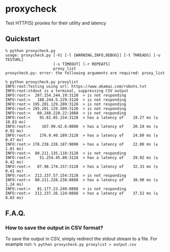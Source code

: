 # proxycheck
Test HTTP(S) proxies for their utility and latency

## Quickstart
~~~~
% python proxycheck.py
usage: proxycheck.py [-h] [-l {WARNING,INFO,DEBUG}] [-t THREADS] [-u TESTURL]                                                        
                     [-s TIMEOUT] [-r REPEATS]
                     proxy_list
proxycheck.py: error: the following arguments are required: proxy_list

% python proxycheck.py proxylist
INFO:root:Testing using url: https://www.akamai.com/robots.txt
INFO:root:stdout is a terminal, suppressing CSV output
INFO:root:<  207.154.244.19:3128  > is not responding
INFO:root:<   188.244.5.229:3128  > is not responding
INFO:root:< 195.201.129.209:3128  > is not responding
INFO:root:< 195.201.129.209:3128  > is not responding
INFO:root:<   60.248.220.22:1080  > is not responding
INFO:root:<    91.82.85.154:3128  > has a latency of    19.27 ms (±   10.83 ms)
INFO:root:<     167.99.42.6:8080  > has a latency of    20.19 ms (±    0.92 ms)
INFO:root:<    176.9.40.189:3128  > has a latency of    24.89 ms (±    0.47 ms)
INFO:root:< 178.238.228.187:9090  > has a latency of    22.00 ms (±    1.01 ms)
INFO:root:<  80.211.135.118:3128  > is not responding
INFO:root:<    51.254.45.80:3128  > has a latency of    29.92 ms (±    0.42 ms)
INFO:root:<   87.98.174.157:3128  > has a latency of    32.33 ms (±    0.41 ms)
INFO:root:<  212.237.57.154:3128  > is not responding
INFO:root:<  80.211.228.238:8888  > has a latency of    38.90 ms (±    1.24 ms)
INFO:root:<   81.177.23.240:8888  > is not responding
INFO:root:<  212.237.26.124:8888  > has a latency of    37.52 ms (±    0.83 ms)
~~~~

## F.A.Q.
### How to save the output in CSV format?
To save the output in CSV, simply redirect the stdout stream to a file.
For example run: `% python proxycheck.py proxylist > output.csv`
